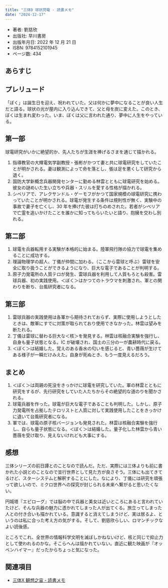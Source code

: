 ```yaml
---
title: "三体0 球状閃電 - 読書メモ"
date: "2024-12-17"
---
```

- 著者: 劉慈欣
- 出版社: 早川書房
- 出版年月日: 2022 年 12 月 21 日
- ISBN: 9784152101945
- ページ数: 434

## あらすじ

## プレリュード

「ぼく」は誕生日を迎え、祝われていた。父は何かに夢中になることが良い人生だと語る。球状の光が屋内に入り込んできて、父と母を炭に変えた。このとき、ぼくは生まれ変わった。いま、ぼくは父に言われた通り、夢中に人生をやっている。

## 第一部

球電研究がいかに絶望的か、先人たちが生涯を捧げるさまを通じて描かれる。

1. 指導教官の大輝電気学副教授・張彬がかつて妻と共に球電研究をしていたことが明かされる。妻は観測によって命を落とし、張は足を悪くして研究から退く。
2. 国防大学新概念兵器開発センターに勤める林雲とともに球電研究を始める。彼女の謎めいた生い立ちや兵器・スリルを愛する性格が描かれる。
3. シベリアで、アレクサンドル・ゲーモフがかつて国家規模の球電研究に携わっていたことが明かされる。球電が発生する条件は規則性が無く、実験中の事故で妻子を亡くし、30 年を捧げた彼は打ちのめされた。若者がシベリアで亡霊を追いかけたことを誰かに知ってもらいたいと語り、抱擁を交わし別れる。

## 第二部

1. 球電を兵器転用する実験が本格的に始まる。陸軍飛行隊の協力で球電を集めることに成功する。
2. 理論物理学の超人、丁儀が仲間に加わる。（ここから雷球と呼ぶ）雷球を安全に取り扱うことができるようになり、巨大な電子であることが判明する。
3. 原子力発電所の人質テロが発生、雷球兵器を利用して人質もろとも殺害。雷球兵器、初の実践使用。＜ぼく＞はかつてのトラウマを刺激され、軍との関わりを断ち、台風研究者になる。

## 第三部

1. 雷球兵器の実践使用は各軍から期待されておらず、実際に使用しようとしたときは、敵軍にすでに対策が取られており使用できなかった。林雲は望みを断たれる。
2. 丁儀は雷球に替わる巨大な＜核＞を発見する。林雲は核融合実験を強行し、自身も量子状態となる。IC が破壊され、国土の三分の一が農耕時代に戻る。
3. ＜ぼく＞は結婚した。覚えのある香水の匂いを感じると、青い薔薇が生けてある様子が一瞬だけみえた。自身が死ぬとき、もう一度見えるだろう。

## まとめ

1. ＜ぼく＞は両親の死没をきっかけに球電を研究していた。軍の林雲とともに研究をするが、先行研究をしていた人たちからその絶望的な道のりを聞かされる。
2. 球電兵器を作った。球電が巨大な電子であることも判明した。しかし、原子力発電所を占拠したテロリストと人質に対して実践使用したことをきっかけに退いて台風研究者になる。
3. 軍では、球電の原子核バージョンも発見された。林雲は核融合実験を強行し、自らも量子状態になる。＜ぼく＞は結婚した。量子化した林雲から青い薔薇を受け取り、見えないけれども大事にする。

## 感想

三体シリーズの前日譚とのことなので読んだ。ただ、実際には三体よりも前に書かれた小説とのことなので並行世界として見た方が良さそう。三体にも出てきてるけど、スターシステムと解釈することにした。なにより、丁儀には研究を頑張って欲しいので、ミクロ世界への探究が封じられる未来へ繋がると思いたくない。

円城塔『エピローグ』では脳の中で兵器と美女は近いところにあると言われていたけど、そんな兵器の魅力に憑かれてしまった人が出てくる。旅立ってしまった人との付き合いも描かれている。意識すると消えてしまうけど、実は居るよ、というのは私に合った考え方の気がする。そして、劉慈欣らしい、ロマンチックなよい読後感。

ところでこれ、全世界の情報科学文明を滅ぼしかねないけど、核と同じで抑止力として使われるのかな。そこらへんは描かれていない。直近に観た映画が『オッペンハイマー』だったからちょっと気になった。

## 関連項目

- [三体X 観想之宙 - 読書メモ](20241217-the-three-body-problem-x.md)